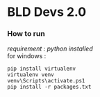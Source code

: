 # BLD Devs 2.0

### How to run
*requirement : python installed* <br>
for windows :

```
pip install virtualenv
virtualenv venv
venv\Scripts\activate.ps1
pip install -r packages.txt
```
